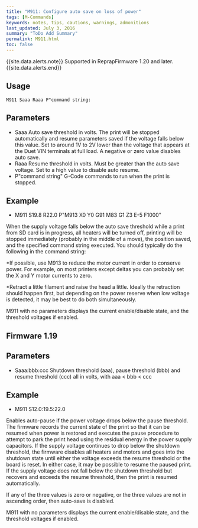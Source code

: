 ```yaml
---
title: "M911: Configure auto save on loss of power" 
tags: [M-Commands]
keywords: notes, tips, cautions, warnings, admonitions
last_updated: July 3, 2016
summary: "ToDo Add Summary"
permalink: M911.html
toc: false
---
```


{{site.data.alerts.note}}
Supported in ReprapFirmware 1.20 and later.
{{site.data.alerts.end}}


## Usage ##
```
M911 Saaa Raaa P"command string:
```

## Parameters ##

+ Saaa Auto save threshold in volts. The print will be stopped automatically and resume parameters saved if the voltage falls below this value. Set to around 1V to 2V lower than the voltage that appears at the Duet VIN terminals at full load. A negative or zero value disables auto save.
+ Raaa Resume threshold in volts. Must be greater than the auto save voltage. Set to a high value to disable auto resume.
+ P"command string" G-Code commands to run when the print is stopped.

## Example ##

+ M911 S19.8 R22.0 P"M913 X0 Y0 G91 M83 G1 Z3 E-5 F1000"

When the supply voltage falls below the auto save threshold while a print from SD card is in progress, all heaters will be turned off, printing will be stopped immediately (probably in the middle of a move), the position saved, and the specified command string executed. You should typically do the following in the command string:

*If possible, use M913 to reduce the motor current in order to conserve power. For example, on most printers except deltas you can probably set the X and Y motor currents to zero.

*Retract a little filament and raise the head a little. Ideally the retraction should happen first, but depending on the power reserve when low voltage is detected, it may be best to do both simultaneously.

M911 with no parameters displays the current enable/disable state, and the threshold voltages if enabled.

## Firmware 1.19 ##

## Parameters ##

+ Saaa:bbb:ccc Shutdown threshold (aaa), pause threshold (bbb) and resume threshold (ccc) all in volts, with aaa < bbb < ccc

## Example ##

+ M911 S12.0:19.5:22.0

Enables auto-pause if the power voltage drops below the pause threshold. The firmware records the current state of the print so that it can be resumed when power is restored and executes the pause procedure to attempt to park the print head using the residual energy in the power supply capacitors. If the supply voltage continues to drop below the shutdown threshold, the firmware disables all heaters and motors and goes into the shutdown state until either the voltage exceeds the resume threshold or the board is reset. In either case, it may be possible to resume the paused print. If the supply voltage does not fall below the shutdown threshold but recovers and exceeds the resume threshold, then the print is resumed automatically.

If any of the three values is zero or negative, or the three values are not in ascending order, then auto-save is disabled.

M911 with no parameters displays the current enable/disable state, and the threshold voltages if enabled.